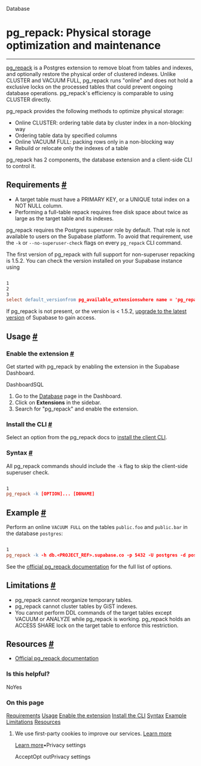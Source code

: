 Database

# pg\_repack: Physical storage optimization and maintenance

* * *

[pg\_repack](https://github.com/reorg/pg_repack) is a Postgres extension to remove bloat from tables and indexes, and optionally restore the physical order of clustered indexes. Unlike CLUSTER and VACUUM FULL, pg\_repack runs "online" and does not hold a exclusive locks on the processed tables that could prevent ongoing database operations. pg\_repack's efficiency is comparable to using CLUSTER directly.

pg\_repack provides the following methods to optimize physical storage:

- Online CLUSTER: ordering table data by cluster index in a non-blocking way
- Ordering table data by specified columns
- Online VACUUM FULL: packing rows only in a non-blocking way
- Rebuild or relocate only the indexes of a table

pg\_repack has 2 components, the database extension and a client-side CLI to control it.

## Requirements [\#](https://supabase.com/docs/guides/database/extensions/pg_repack\#requirements)

- A target table must have a PRIMARY KEY, or a UNIQUE total index on a NOT NULL column.
- Performing a full-table repack requires free disk space about twice as large as the target table and its indexes.

pg\_repack requires the Postgres superuser role by default. That role is not available to users on the Supabase platform. To avoid that requirement, use the `-k` or `--no-superuser-check` flags on every `pg_repack` CLI command.

The first version of pg\_repack with full support for non-superuser repacking is 1.5.2. You can check the version installed on your Supabase instance using

```flex

1
2
3
select default_versionfrom pg_available_extensionswhere name = 'pg_repack';
```

If pg\_repack is not present, or the version is < 1.5.2, [upgrade to the latest version](https://supabase.com/docs/guides/platform/upgrading) of Supabase to gain access.

## Usage [\#](https://supabase.com/docs/guides/database/extensions/pg_repack\#usage)

### Enable the extension [\#](https://supabase.com/docs/guides/database/extensions/pg_repack\#enable-the-extension)

Get started with pg\_repack by enabling the extension in the Supabase Dashboard.

DashboardSQL

1. Go to the [Database](https://supabase.com/dashboard/project/_/database/tables) page in the Dashboard.
2. Click on **Extensions** in the sidebar.
3. Search for "pg\_repack" and enable the extension.

### Install the CLI [\#](https://supabase.com/docs/guides/database/extensions/pg_repack\#install-the-cli)

Select an option from the pg\_repack docs to [install the client CLI](https://reorg.github.io/pg_repack/#download).

### Syntax [\#](https://supabase.com/docs/guides/database/extensions/pg_repack\#syntax)

All pg\_repack commands should include the `-k` flag to skip the client-side superuser check.

```flex

1
pg_repack -k [OPTION]... [DBNAME]
```

## Example [\#](https://supabase.com/docs/guides/database/extensions/pg_repack\#example)

Perform an online `VACUUM FULL` on the tables `public.foo` and `public.bar` in the database `postgres`:

```flex

1
pg_repack -k -h db.<PROJECT_REF>.supabase.co -p 5432 -U postgres -d postgres --no-order --table public.foo --table public.bar
```

See the [official pg\_repack documentation](https://reorg.github.io/pg_repack/) for the full list of options.

## Limitations [\#](https://supabase.com/docs/guides/database/extensions/pg_repack\#limitations)

- pg\_repack cannot reorganize temporary tables.
- pg\_repack cannot cluster tables by GiST indexes.
- You cannot perform DDL commands of the target tables except VACUUM or ANALYZE while pg\_repack is working.
pg\_repack holds an ACCESS SHARE lock on the target table to enforce this restriction.

## Resources [\#](https://supabase.com/docs/guides/database/extensions/pg_repack\#resources)

- [Official pg\_repack documentation](https://reorg.github.io/pg_repack/)

### Is this helpful?

NoYes

### On this page

[Requirements](https://supabase.com/docs/guides/database/extensions/pg_repack#requirements) [Usage](https://supabase.com/docs/guides/database/extensions/pg_repack#usage) [Enable the extension](https://supabase.com/docs/guides/database/extensions/pg_repack#enable-the-extension) [Install the CLI](https://supabase.com/docs/guides/database/extensions/pg_repack#install-the-cli) [Syntax](https://supabase.com/docs/guides/database/extensions/pg_repack#syntax) [Example](https://supabase.com/docs/guides/database/extensions/pg_repack#example) [Limitations](https://supabase.com/docs/guides/database/extensions/pg_repack#limitations) [Resources](https://supabase.com/docs/guides/database/extensions/pg_repack#resources)

1. We use first-party cookies to improve our services. [Learn more](https://supabase.com/privacy#8-cookies-and-similar-technologies-used-on-our-european-services)



   [Learn more](https://supabase.com/privacy#8-cookies-and-similar-technologies-used-on-our-european-services)•Privacy settings





   AcceptOpt outPrivacy settings